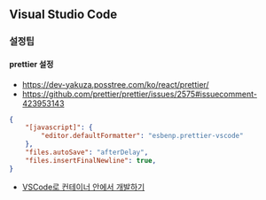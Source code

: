 ## Visual Studio Code

### 설정팁

#### prettier 설정
- https://dev-yakuza.posstree.com/ko/react/prettier/
- https://github.com/prettier/prettier/issues/2575#issuecomment-423953143

```json
{
    "[javascript]": {
        "editor.defaultFormatter": "esbenp.prettier-vscode"
    },
    "files.autoSave": "afterDelay",
    "files.insertFinalNewline": true,
}
```

- [VSCode로 컨테이너 안에서 개발하기](https://ssowonny.medium.com/vs-code%EB%A1%9C-%EC%BB%A8%ED%85%8C%EC%9D%B4%EB%84%88-%EC%95%88%EC%97%90%EC%84%9C-%EA%B0%9C%EB%B0%9C%ED%95%98%EA%B8%B0-d8ed0950d69a)
